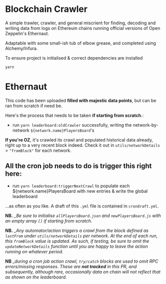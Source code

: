 # Blockchain Crawler

A simple trawler, crawler, and general miscrient for finding, decoding and writing data from logs on Ethereum chains running official versions of Open Zeppelin's Ethernaut.

Adaptable with some small-ish tub of elbow grease, and completed using Alchemy/Infura.

To ensure project is initialised & correct dependencies are installed

`yarn`

# Ethernaut

This code has been uploaded **filled with majestic data points**, but can be ran from scratch if need be.

Here's the process that needs to be taken **if starting from scratch**.:

- run `yarn leaderboard:oldCrawler` successfully, writing the network-by-network `${network.name}PlayersBoard`'s

**If you're OZ**, it's crawled its crawl and populated historical data already, right up to a very recent block indeed. 
Check it out in `utils/networkDetails` > `"fromBlock"` for each network. 

## All the cron job needs to do is trigger this right here:


- run `yarn leaderboard:triggerNextCrawl` to populate each ${network.name}PlayersBoard with new entries & write the global leaderboard

...as often as you like. A draft of this `.yml` file is contained in `crondraft.yml`.

**NB.** *_Be sure to initialise `allPlayersBoard.json` and `newPlayersBoard.js` with an empty array `[]` if starting from scratch.*

**NB.** *_Any automator/action triggers a crawl from the block defined as `lastFrom` under `utils/networkDetails` per network. At the end of each run, this `fromBlock` value is updated. As such, if testing, be sure to omit the `updateNetworkDetails` function until you are happy to leave the action running on whatever period.*

**NB** *_during a cron job action crawl, `try/catch` blocks are used to omit RPC errors/missing responses. These are **not tracked** in this PR, and subsequently, although rare, occasionally data on chain will not reflect that as shown on the leaderboard.*


